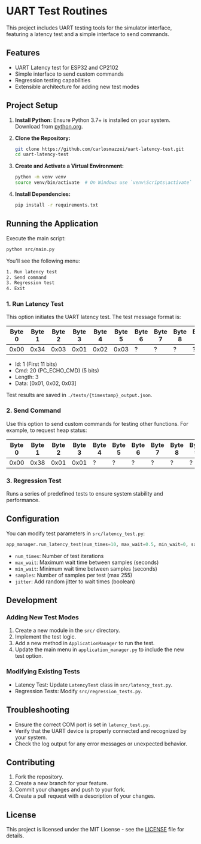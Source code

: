 # UART Test Routines

This project includes UART testing tools for the simulator interface, featuring a latency test and a simple interface to send commands.

## Features

- UART Latency test for ESP32 and CP2102
- Simple interface to send custom commands
- Regression testing capabilities
- Extensible architecture for adding new test modes

## Project Setup

1. **Install Python:**
   Ensure Python 3.7+ is installed on your system. Download from [python.org](https://www.python.org/downloads/).

2. **Clone the Repository:**

   ```sh
   git clone https://github.com/carlosmazzei/uart-latency-test.git
   cd uart-latency-test
   ```

3. **Create and Activate a Virtual Environment:**

   ```sh
   python -m venv venv
   source venv/bin/activate  # On Windows use `venv\Scripts\activate`
   ```

4. **Install Dependencies:**

   ```sh
   pip install -r requirements.txt
   ```

## Running the Application

Execute the main script:

```sh
python src/main.py
```

You'll see the following menu:

```sh
1. Run latency test
2. Send command
3. Regression test
4. Exit
```

### 1. Run Latency Test

This option initiates the UART latency test. The test message format is:

| Byte 0 | Byte 1 | Byte 2 | Byte 3 | Byte 4 | Byte 5 | Byte 6 | Byte 7 | Byte 8 | Byte 9 |
| ------ | ------ | ------ | ------ | ------ | ------ | ------ | ------ | ------ | ------ |
| 0x00   | 0x34   | 0x03   | 0x01   | 0x02   | 0x03   | ?      | ?      | ?      | ?      |

- Id: 1 (First 11 bits)
- Cmd: 20 (PC_ECHO_CMD) (5 bits)
- Length: 3
- Data: [0x01, 0x02, 0x03]

Test results are saved in `./tests/{timestamp}_output.json`.

### 2. Send Command

Use this option to send custom commands for testing other functions. For example, to request heap status:

| Byte 0 | Byte 1 | Byte 2 | Byte 3 | Byte 4 | Byte 5 | Byte 6 | Byte 7 | Byte 8 | Byte 9 |
| ------ | ------ | ------ | ------ | ------ | ------ | ------ | ------ | ------ | ------ |
| 0x00   | 0x38   | 0x01   | 0x01   | ?      | ?      | ?      | ?      | ?      | ?      |

### 3. Regression Test

Runs a series of predefined tests to ensure system stability and performance.

## Configuration

You can modify test parameters in `src/latency_test.py`:

```python
app_manager.run_latency_test(num_times=10, max_wait=0.5, min_wait=0, samples=255, jitter=False)
```

- `num_times`: Number of test iterations
- `max_wait`: Maximum wait time between samples (seconds)
- `min_wait`: Minimum wait time between samples (seconds)
- `samples`: Number of samples per test (max 255)
- `jitter`: Add random jitter to wait times (boolean)

## Development

### Adding New Test Modes

1. Create a new module in the `src/` directory.
2. Implement the test logic.
3. Add a new method in `ApplicationManager` to run the test.
4. Update the main menu in `application_manager.py` to include the new test option.

### Modifying Existing Tests

- Latency Test: Update `LatencyTest` class in `src/latency_test.py`.
- Regression Tests: Modify `src/regression_tests.py`.

## Troubleshooting

- Ensure the correct COM port is set in `latency_test.py`.
- Verify that the UART device is properly connected and recognized by your system.
- Check the log output for any error messages or unexpected behavior.

## Contributing

1. Fork the repository.
2. Create a new branch for your feature.
3. Commit your changes and push to your fork.
4. Create a pull request with a description of your changes.

## License

This project is licensed under the MIT License - see the [LICENSE](LICENSE) file for details.
